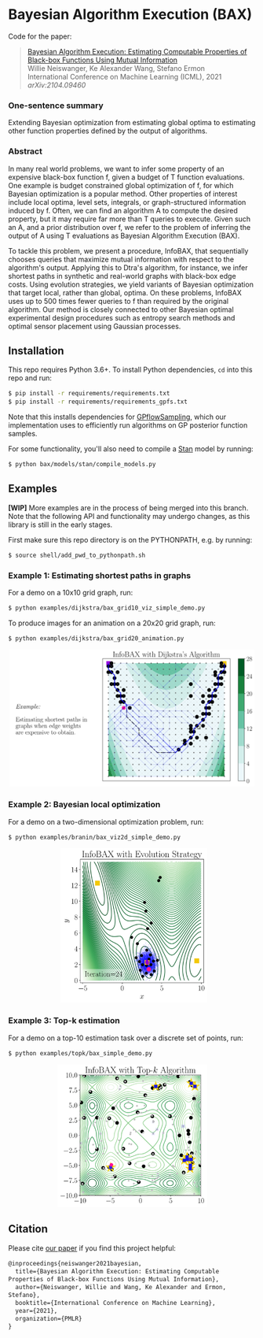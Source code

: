 # Bayesian Algorithm Execution (BAX)

Code for the paper:

> [Bayesian Algorithm Execution: Estimating Computable Properties of Black-box Functions
> Using Mutual Information](https://arxiv.org/abs/2104.09460)\
> Willie Neiswanger, Ke Alexander Wang, Stefano Ermon\
> International Conference on Machine Learning (ICML), 2021\
> _arXiv:2104.09460_


### One-sentence summary
Extending Bayesian optimization from estimating global optima to
estimating other function properties defined by the output of algorithms.

### Abstract

In many real world problems, we want to infer some property of an expensive black-box
function f, given a budget of T function evaluations. One example is budget constrained
global optimization of f, for which Bayesian optimization is a popular method. Other
properties of interest include local optima, level sets, integrals, or graph-structured
information induced by f. Often, we can find an algorithm A to compute the desired
property, but it may require far more than T queries to execute. Given such an A, and a
prior distribution over f, we refer to the problem of inferring the output of A using T
evaluations as Bayesian Algorithm Execution (BAX).

To tackle this problem, we present a procedure, InfoBAX, that sequentially chooses
queries that maximize mutual information with respect to the algorithm's output.
Applying this to Dtra's algorithm, for instance, we infer shortest paths in synthetic
and real-world graphs with black-box edge costs.  Using evolution strategies, we yield
variants of Bayesian optimization that target local, rather than global, optima. On
these problems, InfoBAX uses up to 500 times fewer queries to f than required by the
original algorithm. Our method is closely connected to other Bayesian optimal
experimental design procedures such as entropy search methods and optimal sensor
placement using Gaussian processes.


## Installation

This repo requires Python 3.6+. To install Python dependencies, `cd` into this repo and
run:
```bash
$ pip install -r requirements/requirements.txt
$ pip install -r requirements/requirements_gpfs.txt
```
Note that this installs dependencies for
[GPflowSampling](https://github.com/j-wilson/GPflowSampling), which our implementation
uses to efficiently run algorithms on GP posterior function samples.

For some functionality, you'll also need to compile a [Stan](https://mc-stan.org/) model
by running:
```bash
$ python bax/models/stan/compile_models.py
```

## Examples

**[WIP]** More examples are in the process of being merged into this branch. Note that
the following API and functionality may undergo changes, as this library is still in the
early stages.

First make sure this repo directory is on the PYTHONPATH, e.g. by running:
```bash
$ source shell/add_pwd_to_pythonpath.sh
```

### Example 1: Estimating shortest paths in graphs

For a demo on a 10x10 grid graph, run:
```bash
$ python examples/dijkstra/bax_grid10_viz_simple_demo.py
```

To produce images for an animation on a 20x20 grid graph, run:
```bash
$ python examples/dijkstra/bax_grid20_animation.py
```

<p align="center">
    <img src="docs/images/infobax_dijkstra_animation_still.svg" width=500 />
</p>


### Example 2: Bayesian local optimization

For a demo on a two-dimensional optimization problem, run:
```bash
$ python examples/branin/bax_viz2d_simple_demo.py
```

<p align="center">
    &nbsp;
    <img src="docs/images/infobax_branin_animation_still.svg" width=300 />
</p>


### Example 3: Top-k estimation

For a demo on a top-10 estimation task over a discrete set of points, run:
```bash
$ python examples/topk/bax_simple_demo.py
```

<p align="center">
    <img src="docs/images/infobax_topk_animation_still.svg" width=305 />
</p>


## Citation
Please cite [our paper](https://arxiv.org/abs/2104.09460) if you find this project
helpful:
```
@inproceedings{neiswanger2021bayesian,
  title={Bayesian Algorithm Execution: Estimating Computable Properties of Black-box Functions Using Mutual Information},
  author={Neiswanger, Willie and Wang, Ke Alexander and Ermon, Stefano},
  booktitle={International Conference on Machine Learning},
  year={2021},
  organization={PMLR}
}
```
